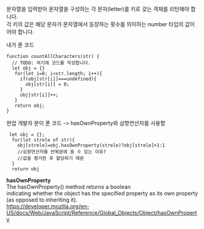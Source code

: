 문자열을 입력받아 문자열을 구성하는 각 문자(letter)를 키로 갖는 객체를 리턴해야 합니다.<br>
각 키의 값은 해당 문자가 문자열에서 등장하는 횟수를 의미하는 number 타입의 값이어야 합니다.

내가 푼 코드
```
function countAllCharacters(str) {
  // TODO: 여기에 코드를 작성합니다.
  let obj = {}
   for(let i=0; i<str.length; i++){
     if(obj[str[i]]===undefined){
       obj[str[i]] = 0; 
     } 
     obj[str[i]]++;
   }
   return obj;
}

```

현업 개발자 분이 푼 코드 -> hasOwnProperty와 삼항연산자를 사용함
```
 let obj = {};
  for(let strele of str){
    obj[strele]=obj.hasOwnProperty(strele)?obj[strele]+1:1
    //삼항연산자를 반복문에 쓸 수 있는 이유?
    //값을 평가한 후 할당하기 때문
  }
  return obj
```

**hasOwnProperty** <br>
The hasOwnProperty() method returns a boolean <br>
indicating whether the object has the specified property as its own property (as opposed to inheriting it). <br>
https://developer.mozilla.org/en-US/docs/Web/JavaScript/Reference/Global_Objects/Object/hasOwnProperty
